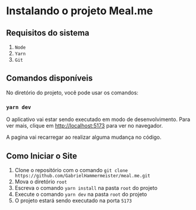 # Instalando o projeto Meal.me

## Requisitos do sistema

 1. `Node`
 2. `Yarn`
 3. `Git`

## Comandos disponíveis

No diretório do projeto, você pode usar os comandos:

### `yarn dev`

O aplicativo vai estar sendo executado em modo de desenvolvimento. Para ver mais, clique em [http://localhost:5173](http://localhost:5173) para ver no navegador.

A pagina vai recarregar ao realizar alguma mudança no código.

## Como Iniciar o Site

 1. Clone o repositório com o comando `git clone https://github.com/GabrielHammermeister/meal.me.git`
 2. Mova o diretório `root` 
 3. Escreva o comando `yarn install` na pasta `root` do projeto
 4. Execute o comando `yarn dev` na pasta `root` do projeto
 5. O projeto estará sendo executado na porta `5173`
